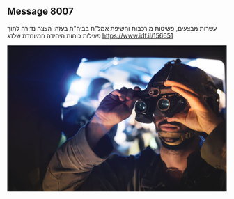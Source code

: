 ## Message 8007

עשרות מבצעים, פשיטות מורכבות וחשיפת אמל"ח בביה"ח בעזה:
הצצה נדירה לתוך פעילות כוחות היחידה המיוחדת שלדג
https://www.idf.il/156651

![Photo](./8007/8007_photo.jpg)
